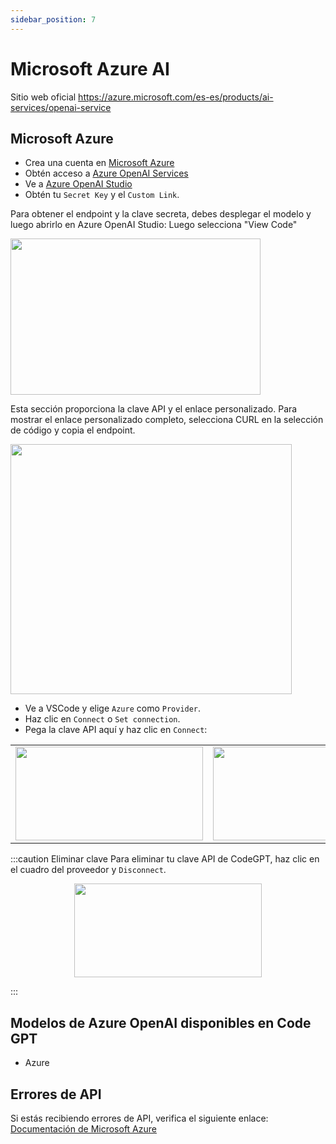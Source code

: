 ```yaml
---
sidebar_position: 7
---
```


# Microsoft Azure AI

Sitio web oficial https://azure.microsoft.com/es-es/products/ai-services/openai-service

## Microsoft Azure

- Crea una cuenta en [Microsoft Azure](https://azure.microsoft.com/es-es/free)
- Obtén acceso a [Azure OpenAI Services](https://azure.microsoft.com/es-es/products/ai-services/openai-service)
- Ve a [Azure OpenAI Studio](https://oai.azure.com/)
- Obtén tu `Secret Key` y el `Custom Link`.

Para obtener el endpoint y la clave secreta, debes desplegar el modelo y luego abrirlo en Azure OpenAI Studio:
Luego selecciona "View Code"

<img width="400" height="250" src="https://github.com/davila7/code-gpt-docs/assets/6216945/863be7d6-da26-460e-a365-c40b282d81e1" />

Esta sección proporciona la clave API y el enlace personalizado. Para mostrar el enlace personalizado completo, selecciona CURL en la selección de código y copia el endpoint.

<img width="450" height="400" src="https://github.com/davila7/code-gpt-docs/assets/6216945/cbc54b0a-4afb-4ce5-9d4e-ba20cbe675dd" />

- Ve a VSCode y elige `Azure` como `Provider`.
- Haz clic en `Connect` o `Set connection`.
- Pega la clave API aquí y haz clic en `Connect`:

<table>
  <tr>
    <td align="center">
      <img width="300" height="150" src="https://github.com/user-attachments/assets/a1062d6a-e588-46f8-853a-d0d76115821b" />
    </td>
    <td align="center">
      <img width="300" height="150" src="https://github.com/user-attachments/assets/20e08978-313a-4ba4-99d9-54d3a19ccc28"/>  
       </td>
  </tr>
</table>

:::caution Eliminar clave
Para eliminar tu clave API de CodeGPT, haz clic en el cuadro del proveedor y `Disconnect`.

<p align="center">
      <img width="300" height="150" src="https://github.com/user-attachments/assets/3f4b05d4-f994-48b9-b43f-fa17bba97fe2" />
</p>

:::

## Modelos de Azure OpenAI disponibles en Code GPT

- Azure

## Errores de API

Si estás recibiendo errores de API, verifica el siguiente enlace: [Documentación de Microsoft Azure](https://azure.microsoft.com/es-es/products/ai-services/openai-service/)
